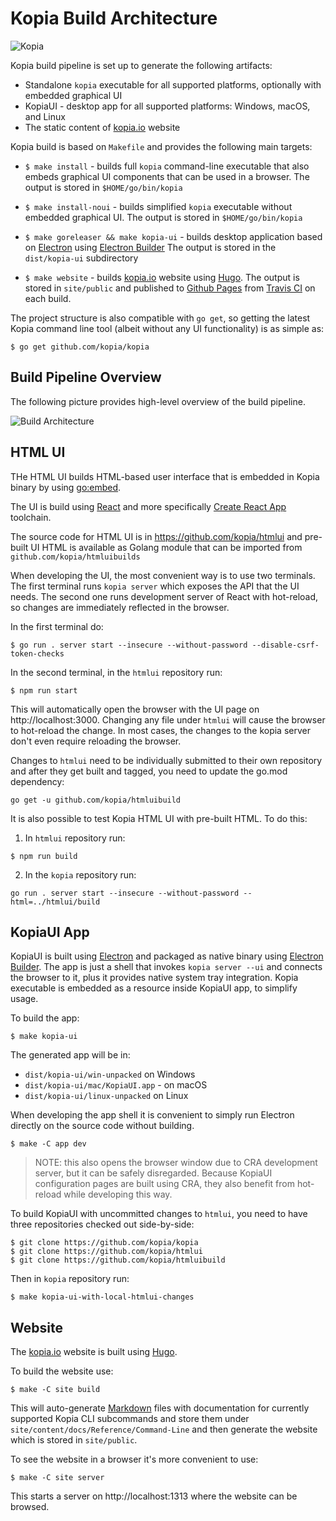 # Kopia Build Architecture

![Kopia](icons/kopia.svg)

Kopia build pipeline is set up to generate the following artifacts:

* Standalone `kopia` executable for all supported platforms, optionally with embedded graphical UI
* KopiaUI - desktop app for all supported platforms: Windows, macOS, and Linux
* The static content of [kopia.io](https://kopia.io) website

Kopia build is based on `Makefile` and provides the following main targets:

* `$ make install` - builds full `kopia` command-line executable that also embeds graphical UI components that can be used in a browser. The output is stored in `$HOME/go/bin/kopia`

* `$ make install-noui` - builds simplified `kopia` executable without embedded graphical UI. The output is stored in `$HOME/go/bin/kopia`

* `$ make goreleaser && make kopia-ui` - builds desktop application based on [Electron](https://electronjs.org) using [Electron Builder](https://electron.build) The output is stored in the `dist/kopia-ui` subdirectory

* `$ make website` - builds [kopia.io](https://kopia.io) website using [Hugo](https://gohugo.io). The output is stored in `site/public` and published to [Github Pages](https://github.com/kopia/kopia.github.io) from [Travis CI](https://travis-ci.org/kopia/kopia) on each build.

The project structure is also compatible with `go get`, so getting the latest Kopia command line tool (albeit without any UI functionality) is as simple as:

```
$ go get github.com/kopia/kopia
```

## Build Pipeline Overview

The following picture provides high-level overview of the build pipeline.

![Build Architecture](build_architecture.svg)

## HTML UI

THe HTML UI builds HTML-based user interface that is embedded in Kopia binary by using [go:embed](https://pkg.go.dev/embed).

The UI is build using [React](https://reactjs.org) and more specifically [Create React App](https://reactjs.org/docs/create-a-new-react-app.html#create-react-app) toolchain.

The source code for HTML UI is in https://github.com/kopia/htmlui and pre-built UI HTML is
available as Golang module that can be imported from `github.com/kopia/htmluibuilds`

When developing the UI, the most convenient way is to use two terminals. The first terminal runs `kopia server` which exposes the API that the UI needs. The second one runs development server of React with hot-reload, so changes are immediately reflected in the browser. 

In the first terminal do:

```shell
$ go run . server start --insecure --without-password --disable-csrf-token-checks
```

In the second terminal, in the `htmlui` repository run:

```shell
$ npm run start
```

This will automatically open the browser with the UI page on http://localhost:3000. Changing any file under `htmlui` will cause the browser to hot-reload the change. In most cases, the changes to the kopia server don't even require reloading the browser.

Changes to `htmlui` need to be individually submitted to their own repository and after they get built and tagged, you need to update the go.mod dependency:

```shell
go get -u github.com/kopia/htmluibuild
```

It is also possible to test Kopia HTML UI with pre-built HTML. To do this:

1. In `htmlui` repository run:

```shell
$ npm run build
```

2. In the `kopia` repository run:

```shell
go run . server start --insecure --without-password --html=../htmlui/build
```

## KopiaUI App

KopiaUI is built using [Electron](https://electronjs.org) and packaged as native binary using [Electron Builder](https://electron.build). The app is just a shell that invokes `kopia server --ui` and connects the browser to it, plus it provides native system tray integration. Kopia executable is embedded as a resource inside KopiaUI app, to simplify usage.

To build the app:

```shell
$ make kopia-ui
```

The generated app will be in:

* `dist/kopia-ui/win-unpacked` on Windows
* `dist/kopia-ui/mac/KopiaUI.app` - on macOS
* `dist/kopia-ui/linux-unpacked` on Linux

When developing the app shell it is convenient to simply run Electron directly on the source code without building.

```shell
$ make -C app dev
```

>NOTE: this also opens the browser window due to CRA development server, but it can be safely disregarded. Because KopiaUI configuration pages are built using CRA, they also benefit from hot-reload while developing this way.

To build KopiaUI with uncommitted changes to `htmlui`, you need to have three repositories checked out side-by-side:

```
$ git clone https://github.com/kopia/kopia
$ git clone https://github.com/kopia/htmlui
$ git clone https://github.com/kopia/htmluibuild
```

Then in `kopia` repository run:

```
$ make kopia-ui-with-local-htmlui-changes
```

## Website

The [kopia.io](https://kopia.io) website is built using [Hugo](https://gohugo.io).

To build the website use:

```shell
$ make -C site build
```

This will auto-generate [Markdown](https://en.wikipedia.org/wiki/Markdown) files with documentation for currently supported Kopia CLI subcommands and store them under `site/content/docs/Reference/Command-Line` and then generate the website which is stored in `site/public`.


To see the  website in a browser it's more convenient to use:

```shell
$ make -C site server
```

This starts a server on http://localhost:1313 where the website can be browsed.

